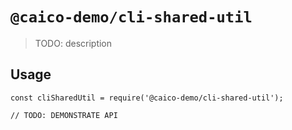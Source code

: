 # `@caico-demo/cli-shared-util`

> TODO: description

## Usage

```
const cliSharedUtil = require('@caico-demo/cli-shared-util');

// TODO: DEMONSTRATE API
```
